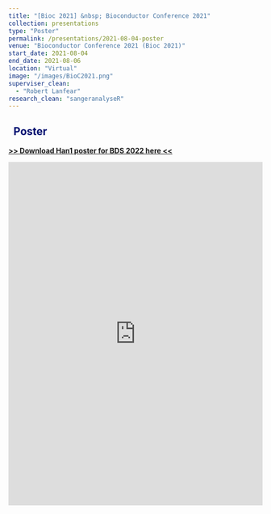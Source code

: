 ```yaml
---
title: "[Bioc 2021] &nbsp; Bioconductor Conference 2021"
collection: presentations
type: "Poster"
permalink: /presentations/2021-08-04-poster
venue: "Bioconductor Conference 2021 (Bioc 2021)"
start_date: 2021-08-04
end_date: 2021-08-06
location: "Virtual"
image: "/images/BioC2021.png"
superviser_clean:
  - "Robert Lanfear"
research_clean: "sangeranalyseR"
---
```


<h2 style="color: #000f70"> <i class="fas fa-dot-circle" style="font-size:18px;"></i> &nbsp;&nbsp;Poster </h2>

<div id="content_cv_pdf">
  <a href="https://storage.googleapis.com/storage.khchao.com/JHU%20PhD/Bioc2021/sangeranalyseR_poster.pdf" target="_blan" style="margin-bottom: 10px"><b> >> Download Han1 poster for BDS 2022 here << </b></a>
  <p>
    <iframe src="https://storage.googleapis.com/storage.khchao.com/JHU%20PhD/Bioc2021/sangeranalyseR_poster.pdf" width="100%" height="680" style="border:none;" scrolling="no"></iframe>
  </p>
</div>